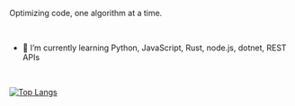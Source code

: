 Optimizing code, one algorithm at a time.

<br/>

- 🌱 I’m currently learning Python, JavaScript, Rust, node.js, dotnet, REST APIs

<br/>

[![Top Langs](https://github-readme-stats.vercel.app/api/top-langs/?username=linhares06)](https://github.com/anuraghazra/github-readme-stats)
